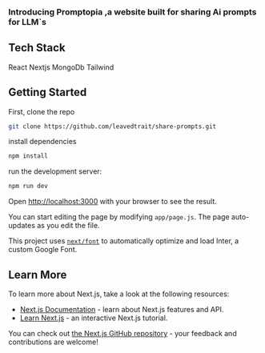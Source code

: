 ### Introducing Promptopia ,a website built for sharing Ai prompts for LLM`s

## Tech Stack 
React
Nextjs 
MongoDb 
Tailwind

## Getting Started

First, clone the repo 
```bash
git clone https://github.com/leavedtrait/share-prompts.git
``` 

install dependencies 
```bash
npm install

```

run the development server:

```bash
npm run dev

```

Open [http://localhost:3000](http://localhost:3000) with your browser to see the result.

You can start editing the page by modifying `app/page.js`. The page auto-updates as you edit the file.

This project uses [`next/font`](https://nextjs.org/docs/basic-features/font-optimization) to automatically optimize and load Inter, a custom Google Font.

## Learn More

To learn more about Next.js, take a look at the following resources:

- [Next.js Documentation](https://nextjs.org/docs) - learn about Next.js features and API.
- [Learn Next.js](https://nextjs.org/learn) - an interactive Next.js tutorial.

You can check out [the Next.js GitHub repository](https://github.com/vercel/next.js/) - your feedback and contributions are welcome!
